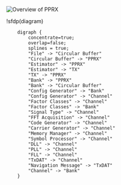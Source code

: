 ![Overview of PPRX](!imgdir/0845402e7f3c3030f72f06b015e8c5b132bb1a2a.jpg)


!sfdp(diagram)
~~~~~~~~~~~~~~~~~~~~~~~~~~~~~~~~~~~~~~~~~~~
    digraph {
        concentrate=true;
        overlap=false;
        splines = true;
        "File" -> "Circular Buffer"
        "Circular Buffer" -> "PPRX"
        "Estimator" -> "PPRX"
        "Estimator" -> "TX"
        "TX" -> "PPRX"
        "Bank" -> "PPRX"
        "Bank" -> "Circular Buffer"
        "Config Generator" -> "Bank"
        "Config Generator" -> "Channel"
        "Factor Classes" -> "Channel"
        "Factor Classes" -> "Bank"
        "Signal Type" -> "Channel"
        "FFT Acquisition" -> "Channel"
        "Code Generator" -> "Channel"
        "Carrier Generator" -> "Channel"
        "Memory Manager" -> "Channel"
        "Symbol Processor" -> "Channel"
        "DLL" -> "Channel"
        "PLL" -> "Channel"
        "FLL" -> "Channel"
        "TxDAT" -> "Channel"
        "Navigation Message" -> "TxDAT"
        "Channel" -> "Bank"
    }
~~~~~~~~~~~~~~~~~~~~~~~~~~~~~~~~~~~~~~~~~~~